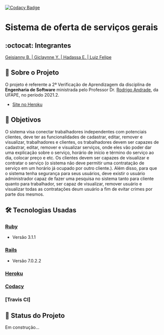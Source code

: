 [![Codacy Badge](https://app.codacy.com/project/badge/Grade/f4a2345f678c44b1a63bd23fc8b7d2e5)](https://www.codacy.com?utm_source=github.com&amp;utm_medium=referral&amp;utm_content=GServicesES/GServicesES&amp;utm_campaign=Badge_Grade)
# Sistema de oferta de serviços gerais
## :octocat: Integrantes
[Geisianny B. ](https://github.com/Geisianny) |[ Giclaynne Y. ](https://github.com/giclayne) |[ Hadassa E. ](https://github.com/Hester910) |[ Luiz Felipe](https://github.com/Luiz-Felipe12)
## :page_with_curl: Sobre o Projeto
O projeto é referente a 2ª Verificação de Aprendizagem da disciplina de __Engenharia de Software__ ministrada pelo Professor Dr. [Rodrigo Andrade](https://github.com/rcaa), da UFAPE, no período 2021.2. 

*   [Site no Heroku](https://polar-citadel-89318.herokuapp.com/)

## :pushpin: Objetivos
O sistema visa conectar trabalhadores independentes com potenciais clientes, deve ter as funcionalidades de cadastrar, editar, remover e visualizar,
 trabalhadores e clientes, os trabalhadores devem ser capazes de cadastrar, editar, remover e visualizar serviços, onde eles vão poder dar uma 
explicação sobre o serviço, horário de início e término do serviço ao dia, colocar preço e etc. Os clientes devem ser capazes de visualizar e contratar
o serviço (o sistema não deve permitir uma contratação de serviço em um horário já ocupado por outro cliente.). Além disso, para que o sistema tenha 
segurança para seus usuários, deve existir o usuário administrador capaz de fazer uma pesquisa no sistema tanto para cliente quanto para trabalhador,
 ser capaz de visualizar, remover usuário e visualizar todas as contratações deum usuário a fim de evitar crimes por parte dos mesmos.

## :hammer_and_wrench: Tecnologias Usadas
### [Ruby](https://www.ruby-lang.org/pt/)
*   Versão 3.1.1
### [Rails](https://rubyonrails.org/)
*   Versão 7.0.2.2
### [Heroku](https://www.heroku.com/)
### [Codacy](https://www.codacy.com/product)
### [Travis CI]

## :construction: Status do Projeto
Em construção...